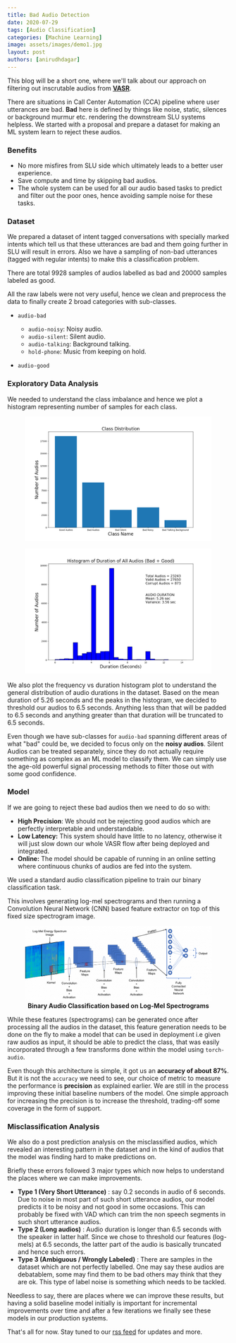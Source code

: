 ```yaml
---
title: Bad Audio Detection
date: 2020-07-29
tags: [Audio Classification]
categories: [Machine Learning]
image: assets/images/demo1.jpg
layout: post
authors: [anirudhdagar]
---
```


This blog will be a short one, where we'll talk about our approach on filtering
out inscrutable audios from [**VASR**](https://vernacular.ai/vasr).

There are situations in Call Center Automation (CCA) pipeline where user
utterances are bad. **Bad** here is defined by things like noise, static,
silences or background murmur etc. rendering the downstream SLU systems
helpless. We started with a proposal and prepare a dataset for making an ML
system learn to reject these audios.

### Benefits

* No more misfires from SLU side which ultimately leads to a better user
  experience.
* Save compute and time by skipping bad audios.
* The whole system can be used for all our audio based tasks to predict and
  filter out the poor ones, hence avoiding sample noise for these tasks.

### Dataset

We prepared a dataset of intent tagged conversations with specially marked
intents which tell us that these utterances are bad and them going further in
SLU will result in errors. Also we have a sampling of non-bad utterances
(tagged with regular intents) to make this a classification problem.

There are total 9928 samples of audios labelled as bad and 20000 samples
labeled as good.

All the raw labels were not very useful, hence we clean and preprocess the data
to finally create 2 broad categories with sub-classes.

+ `audio-bad`
  + `audio-noisy`: Noisy audio.
  + `audio-silent`: Silent audio.
  + `audio-talking`: Background talking.
  + `hold-phone`: Music from keeping on hold.

+ `audio-good`


### Exploratory Data Analysis

We needed to understand the class imbalance and hence we plot a histogram
representing number of samples for each class.

<figure>
  <img alt="Can't See? Something went wrong!" src="/assets/images/Class_Distribution.png" />
</figure>

<figure>
  <img alt="Can't See? Something went wrong!" src="/assets/images/EDA.png" />
</figure>


We also plot the frequency vs duration histogram plot to understand the general
distribution of audio durations in the dataset.  Based on the mean duration of
5.26 seconds and the peaks in the histogram, we decided to threshold our audios
to 6.5 seconds.  Anything less than that will be padded to 6.5 seconds and
anything greater than that duration will be truncated to 6.5 seconds.

Even though we have sub-classes for `audio-bad` spanning different areas of
what "bad" could be, we decided to focus only on the **noisy audios**. Silent
Audios can be treated separately, since they do not actually require something
as complex as an ML model to classify them. We can simply use the age-old
powerful signal processing methods to filter those out with some good
confidence.

### Model

If we are going to reject these bad audios then we need to do so with:

+ **High Precision**: We should not be rejecting good audios which are
  perfectly interpretable and understandable.
+ **Low Latency:** This system should have little to no latency, otherwise it
  will just slow down our whole VASR flow after being deployed and integrated.
+ **Online:** The model should be capable of running in an online setting where
  continuous chunks of audios are fed into the system.

We used a standard audio classification pipeline to train our binary
classification task.

This involves generating log-mel spectrograms and then running a Convolution
Neural Network (CNN) based feature extractor on top of this fixed size
spectrogram image.

<figure>
  <img alt="Can't See? Something went wrong!" src="/assets/images/model_architecture.png" />
  <figcaption><b><center>Binary Audio Classification based on Log-Mel Spectrograms</center></b></figcaption>
</figure>

While these features (spectrograms) can be generated once after processing all
the audios in the dataset, this feature generation needs to be done on the fly
to make a model that can be used in deployment i.e given raw audios as input,
it should be able to predict the class, that was easily incorporated through a
few transforms done within the model using `torch-audio`.

Even though this architecture is simple, it got us an **accuracy of about
87%**. But it is not the `accuracy` we need to see, our choice of metric to
measure the performance is **precision** as explained earlier. We are still in
the process improving these initial baseline numbers of the model. One simple
approach for increasing the precision is to increase the threshold, trading-off
some coverage in the form of support.

### Misclassification Analysis

We also do a post prediction analysis on the misclassified audios, which
revealed an interesting pattern in the dataset and in the kind of audios that
the model was finding hard to make predictions on.

Briefly these errors followed 3 major types which now helps to understand the
places where we can make improvements.

+ **Type 1 (Very Short Utterance)** : say 0.2 seconds in audio of 6 seconds.
  Due to noise in most part of such short utterance audios, our model predicts
  it to be noisy and not good in some occasions. This can probably be fixed
  with VAD which can trim the non speech segments in such short utterance
  audios.
+ **Type 2 (Long audios)** : Audio duration is longer than 6.5 seconds with the
  speaker in latter half. Since we chose to threshold our features (log-mels)
  at 6.5 seconds, the latter part of the audio is basically truncated and hence
  such errors.
+ **Type 3 (Ambiguous / Wrongly Labeled)** : There are samples in the dataset
  which are not perfectly labelled. One may say these audios are debatablem,
  some may find them to be bad others may think that they are ok. This type of
  label noise is something which needs to be tackled.


Needless to say, there are places where we can improve these results, but
having a solid baseline model initially is important for incremental
improvements over time and after a few iterations we finally see these models
in our production systems.


That's all for now. Stay tuned to our [rss
feed](https://tech.vernacular.ai/feed.xml) for updates and more.
